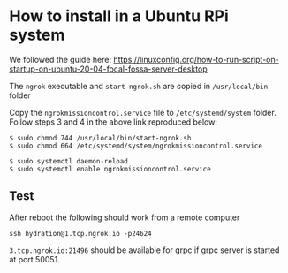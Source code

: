 # How to install in a Ubuntu RPi system

We followed the guide here: https://linuxconfig.org/how-to-run-script-on-startup-on-ubuntu-20-04-focal-fossa-server-desktop 

The `ngrok` executable and `start-ngrok.sh` are copied in `/usr/local/bin` folder

Copy the `ngrokmissioncontrol.service` file to `/etc/systemd/system` folder. Follow steps 3 and 4 in the above link reproduced below:

```
$ sudo chmod 744 /usr/local/bin/start-ngrok.sh
$ sudo chmod 664 /etc/systemd/system/ngrokmissioncontrol.service

$ sudo systemctl daemon-reload
$ sudo systemctl enable ngrokmissioncontrol.service
```

## Test
After reboot the following should work from a remote computer

```
ssh hydration@1.tcp.ngrok.io -p24624
```

`3.tcp.ngrok.io:21496` should be available for grpc if grpc server is started at port 50051.